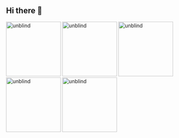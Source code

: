 ## Hi there 👋

<a href="https://unblind.kr/hyeongjun"><img src="https://api.unblind.kr/users/hyeongjun/png-card" alt="unblind" width="150"/></a>
<a href="https://unblind.kr/soyou"><img src="https://api.unblind.kr/users/soyou/png-card" alt="unblind" width="150"/></a>
<a href="https://unblind.kr/suhyun"><img src="https://api.unblind.kr/users/suhyun/png-card" alt="unblind" width="150"/></a>
<a href="https://unblind.kr/rihyun"><img src="https://api.unblind.kr/users/rihyun/png-card" alt="unblind" width="150"/></a>
<a href="https://unblind.kr/jiwoo"><img src="https://api.unblind.kr/users/jiwoo/png-card" alt="unblind" width="150"/></a>

